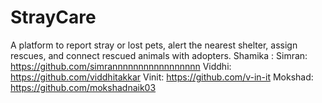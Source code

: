 # StrayCare
A platform to report stray or lost pets, alert the nearest shelter, assign rescues, and connect rescued animals with adopters.
Shamika : 
Simran: https://github.com/simrannnnnnnnnnnnnnnnn
Viddhi: https://github.com/viddhitakkar
Vinit: https://github.com/v-in-it
Mokshad: https://github.com/mokshadnaik03
